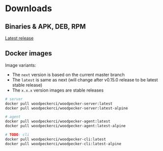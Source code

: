 # Downloads

## Binaries & APK, DEB, RPM

[Latest release](https://github.com/woodpecker-ci/woodpecker/releases/latest)

## Docker images

Image variants:
* The `next` version is based on the current master branch
* The `latest` is same as next (will change after v0.15.0 release to be latest stable release)
* The `x.x.x` version images are stable releases

``` bash
# server
docker pull woodpeckerci/woodpecker-server:latest
docker pull woodpeckerci/woodpecker-server:latest-alpine

# agent
docker pull woodpeckerci/woodpecker-agent:latest
docker pull woodpeckerci/woodpecker-agent:latest-alpine

# TODO: cli
docker pull woodpeckerci/woodpecker-cli:latest
docker pull woodpeckerci/woodpecker-cli:latest-alpine
```
